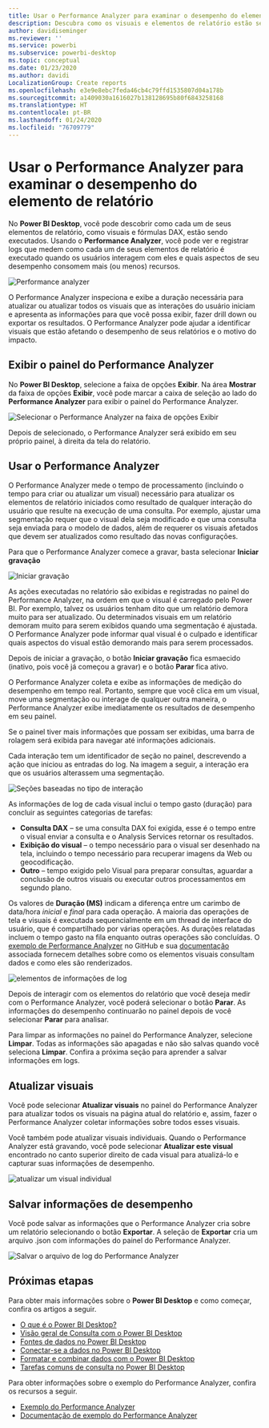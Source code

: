 ```yaml
---
title: Usar o Performance Analyzer para examinar o desempenho do elemento de relatório no Power BI Desktop
description: Descubra como os visuais e elementos de relatório estão sendo executados em termos de uso de recursos e capacidade de resposta
author: davidiseminger
ms.reviewer: ''
ms.service: powerbi
ms.subservice: powerbi-desktop
ms.topic: conceptual
ms.date: 01/23/2020
ms.author: davidi
LocalizationGroup: Create reports
ms.openlocfilehash: e3e9e8ebc7feda46cb4c79ffd1535807d04a178b
ms.sourcegitcommit: a1409030a1616027b138128695b80f6843258168
ms.translationtype: HT
ms.contentlocale: pt-BR
ms.lasthandoff: 01/24/2020
ms.locfileid: "76709779"
---
```

# <a name="use-performance-analyzer-to-examine-report-element-performance"></a>Usar o Performance Analyzer para examinar o desempenho do elemento de relatório

No **Power BI Desktop**, você pode descobrir como cada um de seus elementos de relatório, como visuais e fórmulas DAX, estão sendo executados. Usando o **Performance Analyzer**, você pode ver e registrar logs que medem como cada um de seus elementos de relatório é executado quando os usuários interagem com eles e quais aspectos de seu desempenho consomem mais (ou menos) recursos.

![Performance analyzer](media/desktop-performance-analyzer/performance-analyzer-01.png)

O Performance Analyzer inspeciona e exibe a duração necessária para atualizar ou atualizar todos os visuais que as interações do usuário iniciam e apresenta as informações para que você possa exibir, fazer drill down ou exportar os resultados. O Performance Analyzer pode ajudar a identificar visuais que estão afetando o desempenho de seus relatórios e o motivo do impacto.

## <a name="displaying-the-performance-analyzer-pane"></a>Exibir o painel do Performance Analyzer

No **Power BI Desktop**, selecione a faixa de opções **Exibir**. Na área **Mostrar** da faixa de opções **Exibir**, você pode marcar a caixa de seleção ao lado do **Performance Analyzer** para exibir o painel do Performance Analyzer.

![Selecionar o Performance Analyzer na faixa de opções Exibir](media/desktop-performance-analyzer/performance-analyzer-02.png)

Depois de selecionado, o Performance Analyzer será exibido em seu próprio painel, à direita da tela do relatório.

## <a name="using-performance-analyzer"></a>Usar o Performance Analyzer

O Performance Analyzer mede o tempo de processamento (incluindo o tempo para criar ou atualizar um visual) necessário para atualizar os elementos de relatório iniciados como resultado de qualquer interação do usuário que resulte na execução de uma consulta. Por exemplo, ajustar uma segmentação requer que o visual dela seja modificado e que uma consulta seja enviada para o modelo de dados, além de requerer os visuais afetados que devem ser atualizados como resultado das novas configurações. 

Para que o Performance Analyzer comece a gravar, basta selecionar **Iniciar gravação**

![Iniciar gravação](media/desktop-performance-analyzer/performance-analyzer-03.png)

As ações executadas no relatório são exibidas e registradas no painel do Performance Analyzer, na ordem em que o visual é carregado pelo Power BI. Por exemplo, talvez os usuários tenham dito que um relatório demora muito para ser atualizado. Ou determinados visuais em um relatório demoram muito para serem exibidos quando uma segmentação é ajustada. O Performance Analyzer pode informar qual visual é o culpado e identificar quais aspectos do visual estão demorando mais para serem processados. 

Depois de iniciar a gravação, o botão **Iniciar gravação** fica esmaecido (inativo, pois você já começou a gravar) e o botão **Parar** fica ativo. 

O Performance Analyzer coleta e exibe as informações de medição do desempenho em tempo real. Portanto, sempre que você clica em um visual, move uma segmentação ou interage de qualquer outra maneira, o Performance Analyzer exibe imediatamente os resultados de desempenho em seu painel.

Se o painel tiver mais informações que possam ser exibidas, uma barra de rolagem será exibida para navegar até informações adicionais.

Cada interação tem um identificador de seção no painel, descrevendo a ação que iniciou as entradas do log. Na imagem a seguir, a interação era que os usuários alterassem uma segmentação.

![Seções baseadas no tipo de interação](media/desktop-performance-analyzer/performance-analyzer-04.png)

As informações de log de cada visual inclui o tempo gasto (duração) para concluir as seguintes categorias de tarefas:

* **Consulta DAX** – se uma consulta DAX foi exigida, esse é o tempo entre o visual enviar a consulta e o Analysis Services retornar os resultados.
* **Exibição do visual** – o tempo necessário para o visual ser desenhado na tela, incluindo o tempo necessário para recuperar imagens da Web ou geocodificação. 
* **Outro** – tempo exigido pelo Visual para preparar consultas, aguardar a conclusão de outros visuais ou executar outros processamentos em segundo plano.

Os valores de **Duração (MS)** indicam a diferença entre um carimbo de data/hora *inicial* e *final* para cada operação. A maioria das operações de tela e visuais é executada sequencialmente em um thread de interface do usuário, que é compartilhado por várias operações. As durações relatadas incluem o tempo gasto na fila enquanto outras operações são concluídas. O [exemplo de Performance Analyzer](https://github.com/microsoft/powerbi-desktop-samples/tree/master/Performance%20Analyzer) no GitHub e sua [documentação](https://github.com/microsoft/powerbi-desktop-samples/blob/master/Performance%20Analyzer/Power%20BI%20Performance%20Analyzer%20Export%20File%20Format.docx) associada fornecem detalhes sobre como os elementos visuais consultam dados e como eles são renderizados.


![elementos de informações de log](media/desktop-performance-analyzer/performance-analyzer-06.png)

Depois de interagir com os elementos do relatório que você deseja medir com o Performance Analyzer, você poderá selecionar o botão **Parar**. As informações do desempenho continuarão no painel depois de você selecionar **Parar** para analisar.

Para limpar as informações no painel do Performance Analyzer, selecione **Limpar**. Todas as informações são apagadas e não são salvas quando você seleciona **Limpar**. Confira a próxima seção para aprender a salvar informações em logs. 

## <a name="refreshing-visuals"></a>Atualizar visuais

Você pode selecionar **Atualizar visuais** no painel do Performance Analyzer para atualizar todos os visuais na página atual do relatório e, assim, fazer o Performance Analyzer coletar informações sobre todos esses visuais.

Você também pode atualizar visuais individuais. Quando o Performance Analyzer está gravando, você pode selecionar **Atualizar este visual** encontrado no canto superior direito de cada visual para atualizá-lo e capturar suas informações de desempenho.

![atualizar um visual individual](media/desktop-performance-analyzer/performance-analyzer-07.png)

## <a name="saving-performance-information"></a>Salvar informações de desempenho

Você pode salvar as informações que o Performance Analyzer cria sobre um relatório selecionando o botão **Exportar**. A seleção de **Exportar** cria um arquivo .json com informações do painel do Performance Analyzer. 

![Salvar o arquivo de log do Performance Analyzer](media/desktop-performance-analyzer/performance-analyzer-05.png)


## <a name="next-steps"></a>Próximas etapas
Para obter mais informações sobre o **Power BI Desktop** e como começar, confira os artigos a seguir.

* [O que é o Power BI Desktop?](desktop-what-is-desktop.md)
* [Visão geral de Consulta com o Power BI Desktop](desktop-query-overview.md)
* [Fontes de dados no Power BI Desktop](desktop-data-sources.md)
* [Conectar-se a dados no Power BI Desktop](desktop-connect-to-data.md)
* [Formatar e combinar dados com o Power BI Desktop](desktop-shape-and-combine-data.md)
* [Tarefas comuns de consulta no Power BI Desktop](desktop-common-query-tasks.md)   

Para obter informações sobre o exemplo do Performance Analyzer, confira os recursos a seguir.

* [Exemplo do Performance Analyzer](https://github.com/microsoft/powerbi-desktop-samples/tree/master/Performance%20Analyzer)
* [Documentação de exemplo do Performance Analyzer](https://github.com/microsoft/powerbi-desktop-samples/blob/master/Performance%20Analyzer/Power%20BI%20Performance%20Analyzer%20Export%20File%20Format.docx)